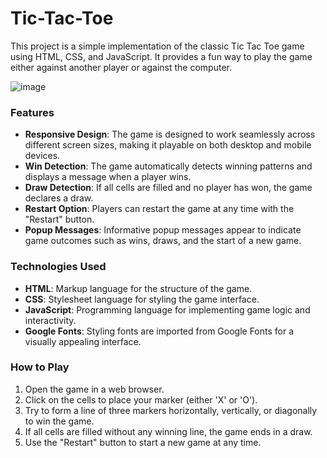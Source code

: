 # Tic-Tac-Toe
This project is a simple implementation of the classic Tic Tac Toe game using HTML, CSS, and JavaScript. It provides a fun way to play the game either against another player or against the computer.

![image](https://github.com/spurtik0708/Tic-Tac-Toe/assets/118597103/a92ec0d8-6d2c-4341-9751-2fb34a5d3bc5)


### Features

- **Responsive Design**: The game is designed to work seamlessly across different screen sizes, making it playable on both desktop and mobile devices.
- **Win Detection**: The game automatically detects winning patterns and displays a message when a player wins.
- **Draw Detection**: If all cells are filled and no player has won, the game declares a draw.
- **Restart Option**: Players can restart the game at any time with the "Restart" button.
- **Popup Messages**: Informative popup messages appear to indicate game outcomes such as wins, draws, and the start of a new game.

### Technologies Used

- **HTML**: Markup language for the structure of the game.
- **CSS**: Stylesheet language for styling the game interface.
- **JavaScript**: Programming language for implementing game logic and interactivity.
- **Google Fonts**: Styling fonts are imported from Google Fonts for a visually appealing interface.

### How to Play

1. Open the game in a web browser.
2. Click on the cells to place your marker (either 'X' or 'O').
3. Try to form a line of three markers horizontally, vertically, or diagonally to win the game.
4. If all cells are filled without any winning line, the game ends in a draw.
5. Use the "Restart" button to start a new game at any time.
